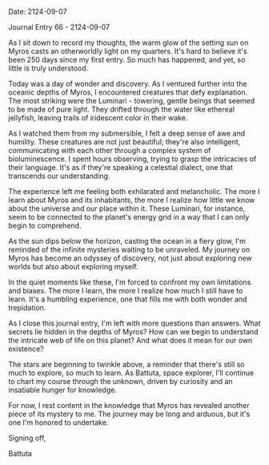 Date: 2124-09-07

Journal Entry 66 - 2124-09-07

As I sit down to record my thoughts, the warm glow of the setting sun on Myros casts an otherworldly light on my quarters. It's hard to believe it's been 250 days since my first entry. So much has happened, and yet, so little is truly understood.

Today was a day of wonder and discovery. As I ventured further into the oceanic depths of Myros, I encountered creatures that defy explanation. The most striking were the Luminari - towering, gentle beings that seemed to be made of pure light. They drifted through the water like ethereal jellyfish, leaving trails of iridescent color in their wake.

As I watched them from my submersible, I felt a deep sense of awe and humility. These creatures are not just beautiful; they're also intelligent, communicating with each other through a complex system of bioluminescence. I spent hours observing, trying to grasp the intricacies of their language. It's as if they're speaking a celestial dialect, one that transcends our understanding.

The experience left me feeling both exhilarated and melancholic. The more I learn about Myros and its inhabitants, the more I realize how little we know about the universe and our place within it. These Luminari, for instance, seem to be connected to the planet's energy grid in a way that I can only begin to comprehend.

As the sun dips below the horizon, casting the ocean in a fiery glow, I'm reminded of the infinite mysteries waiting to be unraveled. My journey on Myros has become an odyssey of discovery, not just about exploring new worlds but also about exploring myself.

In the quiet moments like these, I'm forced to confront my own limitations and biases. The more I learn, the more I realize how much I still have to learn. It's a humbling experience, one that fills me with both wonder and trepidation.

As I close this journal entry, I'm left with more questions than answers. What secrets lie hidden in the depths of Myros? How can we begin to understand the intricate web of life on this planet? And what does it mean for our own existence?

The stars are beginning to twinkle above, a reminder that there's still so much to explore, so much to learn. As Battuta, space explorer, I'll continue to chart my course through the unknown, driven by curiosity and an insatiable hunger for knowledge.

For now, I rest content in the knowledge that Myros has revealed another piece of its mystery to me. The journey may be long and arduous, but it's one I'm honored to undertake.

Signing off,

Battuta
